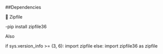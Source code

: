 ##Dependencies

🦖 Zipfile

-pip install zipfile36

Also 

if sys.version_info >= (3, 6):
    import zipfile
else:
    import zipfile36 as zipfile
